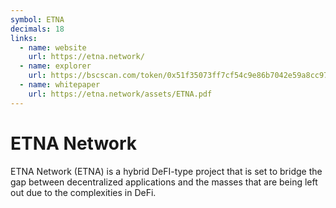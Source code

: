 ```yaml
---
symbol: ETNA
decimals: 18
links:
  - name: website
    url: https://etna.network/
  - name: explorer
    url: https://bscscan.com/token/0x51f35073ff7cf54c9e86b7042e59a8cc9709fc46
  - name: whitepaper
    url: https://etna.network/assets/ETNA.pdf
---
```


# ETNA Network

ETNA Network (ETNA) is a hybrid DeFI-type project that is set to bridge the gap between decentralized applications and the masses that are being left out due to the complexities in DeFi.
